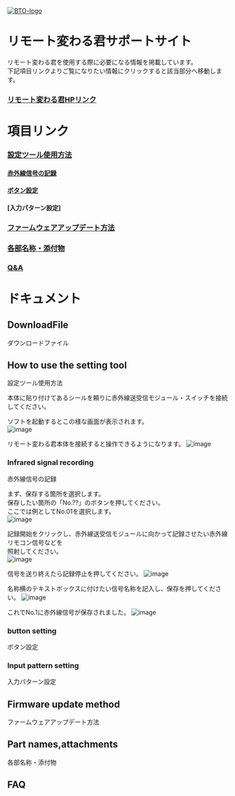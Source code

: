 [![BTO-logo](https://bit-trade-one.co.jp/wp/wp-content/uploads/2022/05/logo.png)](https://bit-trade-one.co.jp/)
# リモート変わる君サポートサイト
リモート変わる君を使用する際に必要になる情報を掲載しています。  
下記項目リンクよりご覧になりたい情報にクリックすると該当部分へ移動します。  

### [リモート変わる君HPリンク](http://bit-trade-one.co.jp/btirsw)

# 項目リンク


### [設定ツール使用方法](#how-to-use-the-setting-tool)
#### [赤外線信号の記録]()
#### [ボタン設定]()
#### [入力パターン設定]
### [ファームウェアアップデート方法](#firmware-update-method)
### [各部名称・添付物](#part-namesattachments)
### [Q&A](#faq)

# ドキュメント
## DownloadFile 
ダウンロードファイル

## How to use the setting tool
設定ツール使用方法  

本体に貼り付けてあるシールを頼りに赤外線送受信モジュール・スイッチを接続してください。

ソフトを起動するとこの様な画面が表示されます。  
![image](https://user-images.githubusercontent.com/85532743/187110138-1d444b2b-8fd2-44cc-a9ff-278468a351cc.png)

リモート変わる君本体を接続すると操作できるようになります。
![image](https://user-images.githubusercontent.com/85532743/187110314-431bd602-04dc-4e8e-96d4-8b42cb8942ef.png)



### Infrared signal recording
赤外線信号の記録  

まず、保存する箇所を選択します。  
保存したい箇所の「No.??」のボタンを押してください。   
ここでは例としてNo.01を選択します。  
![image](https://user-images.githubusercontent.com/85532743/187111258-c002351b-1b92-4853-9db8-3831d4b6a08e.png)

記録開始をクリックし、赤外線送受信モジュールに向かって記録させたい赤外線リモコン信号などを  
照射してください。  
![image](https://user-images.githubusercontent.com/85532743/187110543-50f104f5-7c60-4889-b0ea-3ebc61f76657.png)

信号を送り終えたら記録停止を押してください。
![image](https://user-images.githubusercontent.com/85532743/187110746-b53b850d-15e3-420f-83aa-0100c79dfa6c.png)

名称横のテキストボックスに付けたい信号名称を記入し、保存を押してください。
![image](https://user-images.githubusercontent.com/85532743/187110940-f1be70ec-81ab-471b-8480-919527a7f9b8.png)

これでNo.1に赤外線信号が保存されました。
![image](https://user-images.githubusercontent.com/85532743/187111338-308121b8-c327-4241-87cd-a8a7238f21e4.png)



### button setting
ボタン設定  

### Input pattern setting
入力パターン設定  

## Firmware update method
ファームウェアアップデート方法  

## Part names,attachments
各部名称・添付物  

## FAQ

